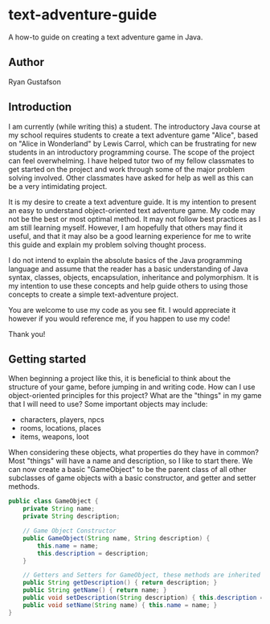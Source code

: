 # text-adventure-guide
A how-to guide on creating a text adventure game in Java.
## Author
Ryan Gustafson

## Introduction
I am currently (while writing this) a student. The introductory Java course at my school requires students to create a text adventure game "Alice", based on "Alice in Wonderland" by Lewis Carrol, which can be frustrating for new students in an introductory programming course. The scope of the project can feel overwhelming. I have helped tutor two of my fellow classmates to get started on the project and work through some of the major problem solving involved. Other classmates have asked for help as well as this can be a very intimidating project. 

It is my desire to create a text adventure guide. It is my intention to present an easy to understand object-oriented text adventure game. My code may not be the best or most optimal method. It may not follow best practices as I am still learning myself. However, I am hopefully that others may find it useful, and that it may also be a good learning experience for me to write this guide and explain my problem solving thought process. 

I do not intend to explain the absolute basics of the Java programming language and assume that the reader has a basic understanding of Java syntax, classes, objects, encapsulation, inheritance and polymorphism. It is my intention to use these concepts and help guide others to using those concepts to create a simple text-adventure project.

You are welcome to use my code as you see fit. I would appreciate it however if you would reference me, if you happen to use my code! 

Thank you!

## Getting started
When beginning a project like this, it is beneficial to think about the structure of your game, before jumping in and writing code. How can I use object-oriented principles for this project? What are the "things" in my game that I will need to use? Some important objects may include:
- characters, players, npcs
- rooms, locations, places
- items, weapons, loot

When considering these objects, what properties do they have in common? Most "things" will have a name and description, so I like to start there. We can now create a basic "GameObject" to be the parent class of all other subclasses of game objects with a basic constructor, and getter and setter methods.

```java
public class GameObject {
    private String name;
    private String description;

    // Game Object Constructor
    public GameObject(String name, String description) {
        this.name = name;
        this.description = description;
    }

    // Getters and Setters for GameObject, these methods are inherited by GameObject's children.
    public String getDescription() { return description; }
    public String getName() { return name; }
    public void setDescription(String description) { this.description = description; }
    public void setName(String name) { this.name = name; }
}
```


